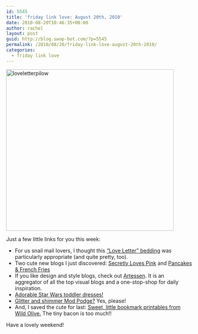 ```yaml
---
id: 5545
title: 'friday link love: August 20th, 2010'
date: 2010-08-20T10:46:35+00:00
author: rachel
layout: post
guid: http://blog.swap-bot.com/?p=5545
permalink: /2010/08/20/friday-link-love-august-20th-2010/
categories:
  - friday link love
---
```

[<img src="http://blog.swap-bot.com/wp-content/uploads/2010/08/loveletterpilow.png" alt="loveletterpilow" title="loveletterpilow" width="453" height="437" class="aligncenter size-full wp-image-5546" srcset="http://blog.swap-bot.com/wp-content/uploads/2010/08/loveletterpilow-300x289.png 300w, http://blog.swap-bot.com/wp-content/uploads/2010/08/loveletterpilow.png 453w" sizes="(max-width: 453px) 100vw, 453px" />](http://www.anthropologie.com/anthro/catalog/productdetail.jsp?subCategoryId=HOME-BEDDING&id=993449&catId=HOME-BEDDING&pushId=HOME-BEDDING&popId=HOME&sortProperties=&navCount=30&navAction=push&fromCategoryPage=true&selectedProductSize=&selectedProductSize1=&color=004&colorName=GREY&isSubcategory=true&isProduct=true&isBigImage=&templateType=hybrid)

Just a few little links for you this week:

  * For us snail mail lovers, I thought this [&#8220;Love Letter&#8221; bedding](http://www.anthropologie.com/anthro/catalog/productdetail.jsp?subCategoryId=HOME-BEDDING&id=993449&catId=HOME-BEDDING&pushId=HOME-BEDDING&popId=HOME&sortProperties=&navCount=30&navAction=push&fromCategoryPage=true&selectedProductSize=&selectedProductSize1=&color=004&colorName=GREY&isSubcategory=true&isProduct=true&isBigImage=&templateType=hybrid) was particularly appropriate (and quite pretty, too).
  * Two cute new blogs I just discovered: [Secretly Loves Pink](http://secretlylovespink.blogspot.com/) and [Pancakes & French Fries](http://pancakesandfrenchfries.com/)
  * If you like design and style blogs, check out [Artessen](http://www.artessen.com/). It is an aggregator of all the top visual blogs and a one-stop-shop for daily inspiration.
  * [Adorable Star Wars toddler dresses!](http://blog.craftzine.com/archive/2010/08/awesome_toddler_droid_dresses.html)
  * [Glitter and shimmer Mod Podge?](http://www.craftcritique.com/2010/08/glitter-and-shimmer-mod-podge.html) Yes, please!
  * And, I saved the cute for last: [Sweet, little bookmark printables from Wild Olive.](http://wildolive.blogspot.com/2010/08/keep-your-spot.html) The tiny bacon is too much!!

Have a lovely weekend!
